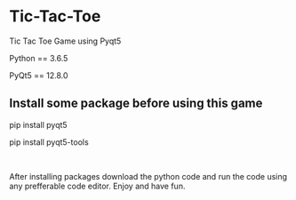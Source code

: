# Tic-Tac-Toe
Tic Tac Toe Game using Pyqt5

Python == 3.6.5

PyQt5 == 12.8.0

## Install some package before using this game

pip install pyqt5

pip install pyqt5-tools

<br>

After installing packages download the python code and run the code using any prefferable code editor. Enjoy and have fun.


